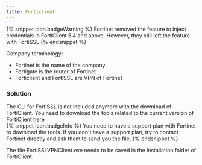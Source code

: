 ```yaml
---
title: Forticlient
---
```

{% snippet icon.badgeWarning %}
Fortinet removed the feature to inject credentials in FortiClient 5.4 and above. However, they still left the feature with FortiSSL
{% endsnippet %}  

Company terminology:  

* Fortinet is the name of the company
* Fortigate is the router of Fortinet
* Forticlient and FortiSSL are VPN of Fortinet
### Solution
The CLI for FortiSSL is not included anymore with the download of FortiClient. You need to download the tools related to the current version of FortiClient [here](https://support.fortinet.com/login/UserLogin.aspx)  
{% snippet icon.badgeInfo %}
You need to have a support plan with Fortinet to download the tools. If you don't have a support plan, try to contact Fortinet directly and ask them to send you the file.
{% endsnippet %}  

The file FortiSSLVPNClient.exe needs to be saved in the installation folder of FortiClient.